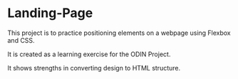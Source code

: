 # Landing-Page

This project is to practice positioning elements on a webpage using Flexbox and CSS.

It is created as a learning exercise for the ODIN Project.

It shows strengths in converting design to HTML structure.
